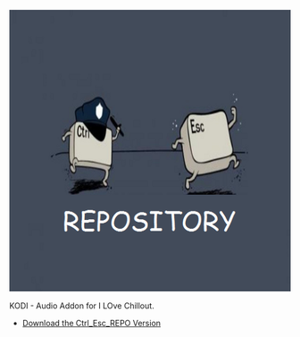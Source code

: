 ![I Love Chillout](icon.png)

KODI - Audio Addon for I LOve Chillout.



* [Download the Ctrl_Esc_REPO Version](https://bit.ly/2Xni9fR)



